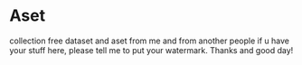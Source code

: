 # Aset
collection free dataset and aset from me and from another people 
if u have your stuff here, please tell me to put your watermark. 
Thanks and good day! 
